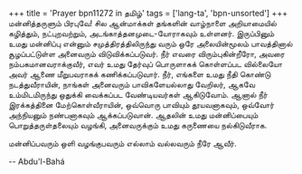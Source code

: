 +++
title = 'Prayer bpn11272 in தமிழ்'
tags = ['lang-ta', 'bpn-unsorted']
+++
மன்னித்தருளும் பிரபுவே! சில ஆன்மாக்கள் தங்களின் வாழ்நாளை அறியாமையில் கழித்தும், நட்புறவற்றும், அடங்காத்தனமுடை-யோராகவும் உள்ளனர். இருப்பினும் உமது மன்னிப்பு என்னும் சமுத்திரத்திலிருந்து வரும் ஒரே அலையின்மூலம் பாவத்தினால் சூழப்பட்டுள்ள அனைவரும் விடுவிக்கப்படுவர். நீர் எவரை விரும்புகின்றீரோ, அவரை நம்பகமானவராக்குவீர், எவர் உமது தேர்வுப் பொருளாகக் கொள்ளப்பட வில்லையோ அவர் ஆணை மீறுபவராகக் கணிக்கப்படுவார். நீர், எங்களை உமது நீதி கொண்டு நடத்துவீராயின், நாங்கள் அனைவரும் பாவிகளேயல்லாது வேறிலர், ஆகவே உம்மிடமிருந்து ஒதுக்கி வைக்கப்பட வேண்டியவர்கள் ஆகிடுவோம். ஆனால் நீர் இரக்கத்தினை மேற்கொள்வீராயின், ஒவ்வொரு பாவியும் தூயவனாகவும், ஒவ்வோர் அந்நியனும் நண்பனாகவும் ஆக்கப்படுவான். ஆதலின் உமது மன்னிப்பையும் பொறுத்தருள்தலையும் வழங்கி, அனைவருக்கும் உமது கருணையை நல்கிடுவீராக.

மன்னிப்பவரும் ஒளி வழங்குபவரும் எல்லாம் வல்லவரும் நீரே ஆவீர்.

-- Abdu'l-Bahá
